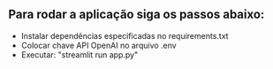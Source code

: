 ## Para rodar a aplicação siga os passos abaixo:

- Instalar dependências especificadas no requirements.txt
- Colocar chave API OpenAI no arquivo .env
- Executar: "streamlit run app.py"
